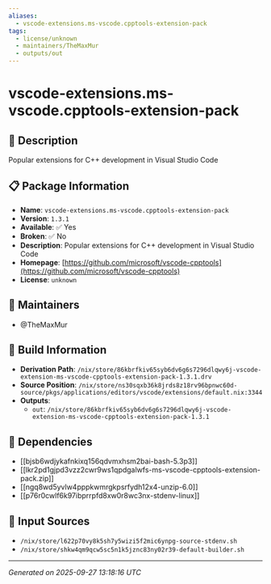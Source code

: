 ```yaml
---
aliases:
  - vscode-extensions.ms-vscode.cpptools-extension-pack
tags:
  - license/unknown
  - maintainers/TheMaxMur
  - outputs/out
---
```


# vscode-extensions.ms-vscode.cpptools-extension-pack

## 📝 Description

Popular extensions for C++ development in Visual Studio Code

## 📋 Package Information

- **Name**: `vscode-extensions.ms-vscode.cpptools-extension-pack`
- **Version**: `1.3.1`
- **Available**: ✅ Yes
- **Broken**: ✅ No
- **Description**: Popular extensions for C++ development in Visual Studio Code
- **Homepage**: [https://github.com/microsoft/vscode-cpptools](https://github.com/microsoft/vscode-cpptools)
- **License**: `unknown`
## 👥 Maintainers

- @TheMaxMur


## 🔧 Build Information

- **Derivation Path**: `/nix/store/86kbrfkiv65syb6dv6g6s7296dlqwy6j-vscode-extension-ms-vscode-cpptools-extension-pack-1.3.1.drv`
- **Source Position**: `/nix/store/ns30sqxb36k8jrds8z18rv96bpnwc60d-source/pkgs/applications/editors/vscode/extensions/default.nix:3344`
- **Outputs**:
  - `out`:  `/nix/store/86kbrfkiv65syb6dv6g6s7296dlqwy6j-vscode-extension-ms-vscode-cpptools-extension-pack-1.3.1`

## 🔗 Dependencies

- [[bjsb6wdjykafnkixq156qdvmxhsm2bai-bash-5.3p3]]
- [[lkr2pd1gjpd3vzz2cwr9ws1qpdgalwfs-ms-vscode-cpptools-extension-pack.zip]]
- [[ngq8wd5yvlw4pppkwmrgkpsrfydh12x4-unzip-6.0]]
- [[p76r0cwlf6k97ibprrpfd8xw0r8wc3nx-stdenv-linux]]

## 📁 Input Sources

- `/nix/store/l622p70vy8k5sh7y5wizi5f2mic6ynpg-source-stdenv.sh`
- `/nix/store/shkw4qm9qcw5sc5n1k5jznc83ny02r39-default-builder.sh`

---
*Generated on 2025-09-27 13:18:16 UTC*
